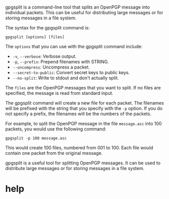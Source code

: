 # 

gpgsplit is a command-line tool that splits an OpenPGP message into individual packets. This can be useful for distributing large messages or for storing messages in a file system.

The syntax for the gpgsplit command is:

```
gpgsplit [options] [files]
```

The `options` that you can use with the gpgsplit command include:

* `-v`, `--verbose`: Verbose output.
* `-p`, `--prefix`: Prepend filenames with STRING.
* `--uncompress`: Uncompress a packet.
* `--secret-to-public`: Convert secret keys to public keys.
* `--no-split`: Write to stdout and don't actually split.

The `files` are the OpenPGP messages that you want to split. If no files are specified, the message is read from standard input.

The gpgsplit command will create a new file for each packet. The filenames will be prefixed with the string that you specify with the `-p` option. If you do not specify a prefix, the filenames will be the numbers of the packets.

For example, to split the OpenPGP message in the file `message.asc` into 100 packets, you would use the following command:

```
gpgsplit -p 100 message.asc
```

This would create 100 files, numbered from 001 to 100. Each file would contain one packet from the original message.

gpgsplit is a useful tool for splitting OpenPGP messages. It can be used to distribute large messages or for storing messages in a file system.




# help 

```

```
